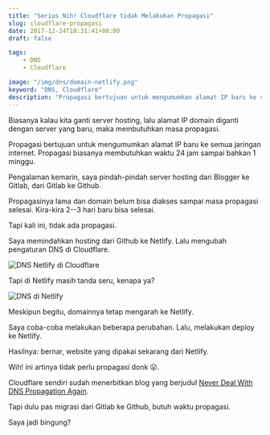 ```yaml
---
title: "Serius Nih! Cloudflare tidak Melakukan Propagasi"
slug: cloudflare-propagasi
date: 2017-12-24T18:31:41+08:00
draft: false

tags:
    - DNS
    - Cloudflare

image: "/img/dns/domain-netlify.png"
keyword: "DNS, Cloudflare"
description: "Propagasi bertujuan untuk mengumumkan alamat IP baru ke semua jaringan internet. Propagasi biasanya membutuhkan waktu 24 jam sampai bahkan 1 minggu."
---
```


Biasanya kalau kita ganti server hosting, lalu alamat IP domain
diganti dengan server yang baru, maka membutuhkan masa propagasi.

Propagasi bertujuan untuk mengumumkan alamat IP baru ke semua jaringan internet.
Propagasi biasanya membutuhkan waktu 24 jam sampai bahkan 1 minggu.

Pengalaman kemarin, saya pindah-pindah server hosting dari Blogger
ke Gitlab, dari Gitlab ke Github.

Propagasinya lama dan domain belum bisa diakses sampai masa propagasi selesai. 
Kira-kira 2--3 hari baru bisa selesai.

Tapi kali ini, tidak ada propagasi.

Saya memindahkan hosting dari Github ke Netlify. Lalu mengubah pengaturan DNS 
di Cloudflare.

![DNS Netlify di Cloudflare](/img/dns/dns-netlify.png)

Tapi di Netlify masih tanda seru, kenapa ya?

![DNS di Netlify](/img/dns/domain-netlify.png)

Meskipun begitu, domainnya tetap mengarah ke Netlify.

Saya coba-coba melakukan beberapa perubahan. Lalu, 
melakukan deploy ke Netlify.

Hasilnya: bernar, website yang dipakai sekarang dari Netlify.

Wih! ini artinya tidak perlu propagasi donk 😮.

Cloudflare sendiri sudah menerbitkan blog yang
berjudul [Never Deal With DNS Propagation Again](https://blog.cloudflare.com/never-deal-with-dns-propagation-again/).

Tapi dulu pas migrasi dari Gitlab ke Github, butuh waktu propagasi.

Saya jadi bingung?